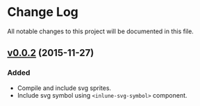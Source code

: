 # Change Log
All notable changes to this project will be documented in this file.

## [v0.0.2][v0.0.2] (2015-11-27)
### Added
- Compile and include svg sprites.
- Include svg symbol using `<inlune-svg-symbol>` component.

[v0.0.2]: https://github.com/alonn24/angular-inline-svg/compare/v0.0.0...v0.0.2
